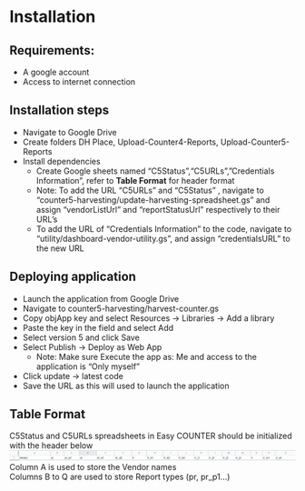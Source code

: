 # Installation 
## Requirements: 
* A google account 
* Access to internet connection 
## Installation steps 
* Navigate to Google Drive 
* Create folders DH Place, Upload-Counter4-Reports, Upload-Counter5-Reports
* Install dependencies 
  *  Create Google sheets named “C5Status”,“C5URLs”,”Credentials Information”, refer to **Table Format** for header format 
  * Note: To add the URL  “C5URLs” and “C5Status” , navigate to “counter5-harvesting/update-harvesting-spreadsheet.gs” and assign “vendorListUrl” and “reportStatusUrl” respectively to their URL’s
  * To add the URL of “Credentials Information” to the code, navigate to “utility/dashboard-vendor-utility.gs”, and assign “credentialsURL” to the new URL
## Deploying application 
* Launch the application from Google Drive 
* Navigate to counter5-harvesting/harvest-counter.gs 
* Copy objApp key and select Resources → Libraries → Add a library
* Paste the key in the field and select Add
* Select version 5 and click Save
* Select Publish → Deploy as Web App 
  * Note: Make sure Execute the app as: Me and access to the application is “Only myself”
* Click update → latest code
* Save the URL as this will used to launch the application

## Table Format
C5Status and C5URLs spreadsheets in Easy COUNTER should be initialized with the header below</br>
![](tableformat.png)
Column A is used to store the Vendor names</br>
Columns B to Q are used to store Report types (pr, pr_p1…)
